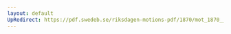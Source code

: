 ```yaml
---
layout: default
UpRedirect: https://pdf.swedeb.se/riksdagen-motions-pdf/1870/mot_1870__ak__00138/mot_1870__ak__00138_007.pdf
---
```

